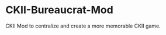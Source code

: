 CKII-Bureaucrat-Mod
===================

CKII Mod to centralize and create a more memorable CKII game.
